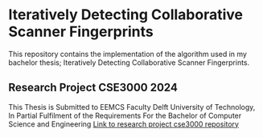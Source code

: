 # Iteratively Detecting Collaborative Scanner Fingerprints
This repository contains the implementation of the algorithm used in my bachelor thesis; Iteratively Detecting Collaborative Scanner Fingerprints.

## Research Project CSE3000 2024
This Thesis is Submitted to EEMCS Faculty Delft University of Technology, In Partial Fulfilment of the Requirements For the Bachelor of Computer Science and Engineering
[Link to research project cse3000 repository](https://github.com/TU-Delft-CSE/Research-Project)

